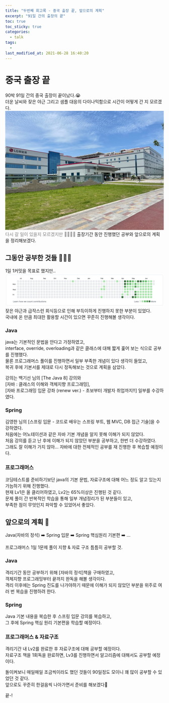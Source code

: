 ```yaml
---
title: "두번째 회고록 - 중국 출장 끝, 앞으로의 계획"
excerpt: "91일 간의 출장의 끝"
toc: true
toc_sticky: true
categories:
  - talk
tags:
  - 
last_modified_at: 2021-06-28 16:40:20
---
```

  
# 중국 출장 끝
  
90박 91일 간의 중국 출장이 끝이났다.😭  
더운 날씨와 잦은 야근 그리고 샘플 대응의 다이나믹함으로 시간이 어떻게 간 지 모르겠다.  
![이미지](/assets/images/Talk/Talk4/1.jpeg)  
<span style="color:grey">다시 갈 일이 있을지 모르겠지만 👋🏻👋🏻</span>
출장기간 동안 진행했던 공부와 앞으로의 계획을 정리해보겠다.  
  
## 그동안 공부한 것들 🧑🏻‍💻
  
1일 1커밋을 목표로 했지만..  
![이미지](/assets/images/Talk/Talk4/2.png)  
잦은 야근과 급작스런 회식등으로 인해 부득이하게 진행하지 못한 부분이 있었다.  
국내에 온 만큼 최대한 활용할 시간이 있으면 꾸준히 진행해볼 생각이다. 
  
### Java
  
java는 기본적인 문법을 안다고 가정하였고,  
interface, override, overloading과 같은 클래스에 대해 짧게 훑어 보는 식으로 공부를 진행했다.  
물론 프로그래머스 풀이를 진행하면서 일부 부족한 개념이 있다 생각이 들었고,  
복귀 후에 기본서를 제대로 다시 정독해보는 것으로 계획을 삼았다.  
  
강의는 백기선 님의 [The Java 8] 강의와  
[자바 : 클래스의 이해와 객체지향 프로그래밍],  
[자바 프로그래밍 입문 강좌 (renew ver.) - 초보부터 개발자 취업까지!!] 일부를 수강하였다.  
  
### Spring
  
김영한 님의 [스프링 입문 - 코드로 배우는 스프링 부트, 웹 MVC, DB 접근 기술]을 수강하였다.  
처음에는 어노테이션과 같은 자바 기본 개념을 알지 못해 이해가 되지 않았다.  
처음 강의를 듣고 난 후에 이해가 되지 않았던 부분을 공부하고, 한번 더 수강하였다.  
그래도 잘 이해가 가지 않아... 자바에 대한 전체적인 공부를 재 진행한 후 복습할 예정이다.  
  
### 프로그래머스
  
코딩테스트를 준비하기보단 java의 기본 문법, 자료구조에 대해 어느 정도 알고 있는지 가늠하기 위해 진행했다.  
현재 Lv1은 올 클리어하였고, Lv2는 65%이상은 진행된 것 같다.  
문제 풀이 간 반복적인 학습을 통해 일부 개념정리가 된 부분들이 있고,  
부족한 점이 무엇인지 파악할 수 있었어서 좋았다.  
  
## 앞으로의 계획 📝
  
Java(자바의 정석) ➡️ Spring 입문 ➡️ Spring 핵심원리 기본편 ➡️ ...  
  
프로그래머스 1일 1문제 풀이 지향 & 자료 구조 틈틈히 공부할 것.  
  
### Java  
  
격리기간 동안 공부하기 위해 [자바의 정석]책을 구매하였고,  
객체지향 프로그래밍부터 끝까지 완독을 해볼 생각이다.  
격리 이후에는 Spring 진도를 나가야하기 때문에 이해가 되지 않았던 부분을 위주로 여러 번 복습을 진행하려 한다.  
  
### Spring
  
Java 기본 내용을 복습한 후 스프링 입문 강의를 복습하고,  
그 후에 Spring 핵심 원리 기본편을 학습할 예정이다.
  
### 프로그래머스 & 자료구조 
  
격리기간 내 Lv2를 완료한 후 자료구조에 대해 공부할 예정이다.  
자료구조 책을 1회독을 완료하면, Lv3를 진행하면서 알고리즘에 대해서도 공부할 예정이다.  
  
돌이켜보니 매일매일 조금씩이라도 했던 것들이 90일정도 모이니 꽤 많이 공부할 수 있었던 것 같다.  
앞으로도 꾸준히 한걸음씩 나아가면서 준비를 해보겠다🌝
  
끝-!  